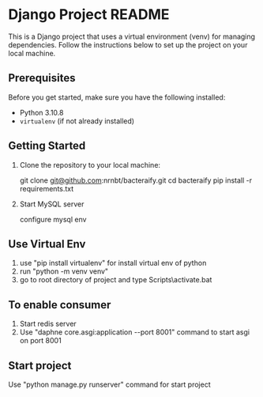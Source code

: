 # Django Project README

This is a Django project that uses a virtual environment (venv) for managing dependencies. Follow the instructions below to set up the project on your local machine.

## Prerequisites

Before you get started, make sure you have the following installed:

- Python 3.10.8
- `virtualenv` (if not already installed)

## Getting Started

1. Clone the repository to your local machine:

   git clone git@github.com:nrnbt/bacteraify.git
   cd bacteraify
   pip install -r requirements.txt
   
2. Start MySQL server

   configure mysql env

## Use Virtual Env
1. use "pip install virtualenv" for install virtual env of python
2. run "python -m venv venv"
3. go to root directory of project and type Scripts\activate.bat

## To enable consumer
1. Start redis server
2. Use "daphne core.asgi:application --port 8001" command to start asgi on port 8001

## Start project
Use "python manage.py runserver" command for start project
